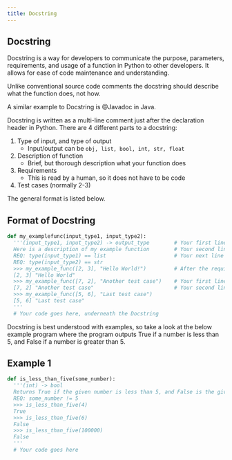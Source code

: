 ```yaml
---
title: Docstring
---
```

## Docstring

Docstring is a way for developers to communicate the purpose, parameters, requirements, and usage of a function in Python to other developers. It allows for ease of code maintenance and understanding.

Unlike conventional source code comments the docstring should describe what the
function does, not how.

A similar example to Docstring is @Javadoc in Java.

Docstring is written as a multi-line comment just after the declaration header in Python. There are 4 different parts to a docstring:

1. Type of input, and type of output
    * Input/output can be ```obj, list, bool, int, str, float```
2. Description of function
    * Brief, but thorough description what your function does
3. Requirements 
    * This is read by a human, so it does not have to be code
4. Test cases (normally 2-3)

The general format is listed below.

## Format of Docstring

```python
def my_examplefunc(input_type1, input_type2):
  '''(input_type1, input_type2) -> output_type        # Your first line will be the input/output. Remember the space around the arrow!
  Here is a description of my example function        # Your second line will be the description
  REQ: type(input_type1) == list                      # Your next line (or lines) will be the requirements for the input of your function
  REQ: type(input_type2) == str                       
  >>> my_example_func([2, 3], "Hello World!")         # After the requirements come test cases
  [2, 3] "Hello World"
  >>> my_example_func([7, 2], "Another test case")    # Your first line of the test case is an example of the usage, prefaced by >>>
  [7, 2] "Another test case"                          # Your second line of the test case is the output
  >>> my_example_func([5, 6], "Last test case")
  [5, 6] "Last test case"
  '''
  # Your code goes here, underneath the Docstring
```

Docstring is best understood with examples, so take a look at the below example program where the program outputs True if a number is less than 5, and False if a number is greater than 5.

## Example 1
```python
def is_less_than_five(some_number):
  '''(int) -> bool
  Returns True if the given number is less than 5, and False is the given number is greater than 5.
  REQ: some_number != 5
  >>> is_less_than_five(4)
  True
  >>> is_less_than_five(6)
  False
  >>> is_less_than_five(100000)
  False
  '''
  # Your code goes here
```
